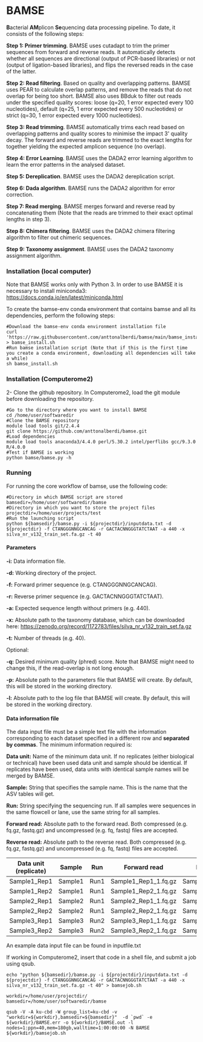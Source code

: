 # BAMSE

**B**acterial **AM**plicon **Se**quencing data processing pipeline. To date, it consists of the following steps:

**Step 1: Primer trimming**. BAMSE uses cutadapt to trim the primer sequences from forward and reverse reads. It automatically detects whether all sequences are directional (output of PCR-based libraries) or not (output of ligation-based libraries), and flips the reversed reads in the case of the latter.

**Step 2: Read filtering**. Based on quality and overlapping patterns. BAMSE uses PEAR to calculate overlap patterns, and remove the reads that do not overlap for being too short. BAMSE also uses BBduk to filter out reads under the specified quality scores: loose (q=20, 1 error expected every 100 nucleotides), default (q=25, 1 error expected every 500 nucleotides) or strict (q=30, 1 error expected every 1000 nucleotides).

**Step 3: Read trimming**. BAMSE automatically trims each read based on overlapping patterns and quality scores to minimise the impact 3' quality decay. The forward and reverse reads are trimmed to the exact lengths for together yielding the expected amplicon sequence (no overlap).

**Step 4: Error Learning**. BAMSE uses the DADA2 error learning algorithm to learn the error patterns in the analysed dataset.

**Step 5: Dereplication**.  BAMSE uses the DADA2 dereplication script.

**Step 6: Dada algorithm**. BAMSE runs the DADA2 algorithm for error correction.

**Step 7: Read merging**. BAMSE merges forward and reverse read by concatenating them (Note that the reads are trimmed to their exact optimal lengths in step 3).

**Step 8: Chimera filtering**. BAMSE uses the DADA2 chimera filtering algorithm to filter out chimeric sequences.

**Step 9: Taxonomy assignment**. BAMSE uses the DADA2 taxonomy assignment algorithm.

### Installation (local computer)
Note that BAMSE works only with Python 3. In order to use BAMSE it is necessary to install miniconda3: https://docs.conda.io/en/latest/miniconda.html

To create the bamse-env conda environment that contains bamse and all its dependencies, perform the following steps:

```shell
#Download the bamse-env conda environment installation file
curl 'https://raw.githubusercontent.com/anttonalberdi/bamse/main/bamse_install.sh' > bamse_install.sh
#Run bamse installation script (Note that if this is the first time you create a conda environment, downloading all dependencies will take a while)
sh bamse_install.sh
```

### Installation (Computerome2)
2- Clone the github repository. In Computerome2, load the git module before downloading the repository.

```shell
#Go to the directory where you want to install BAMSE
cd /home/user/softwaredir
#Clone the BAMSE repository
module load tools git/2.4.4
git clone https://github.com/anttonalberdi/bamse.git
#Load dependencies
module load tools anaconda3/4.4.0 perl/5.30.2 intel/perflibs gcc/9.3.0 R/4.0.0
#Test if BAMSE is working
python bamse/bamse.py -h
```

### Running
For running the core workflow of bamse, use the following code:

```shell
#Directory in which BAMSE script are stored
bamsedir=/home/user/softwaredir/bamse
#Directory in which you want to store the project files
projectdir=/home/user/projects/test
#Run the launching script
python ${bamsedir}/bamse.py -i ${projectdir}/inputdata.txt -d ${projectdir} -f CTANGGGNNGCANCAG -r GACTACNNGGGTATCTAAT -a 440 -x silva_nr_v132_train_set.fa.gz -t 40
```
#### Parameters

**-i:** Data information file.

**-d:** Working directory of the project.

**-f:** Forward primer sequence (e.g. CTANGGGNNGCANCAG).

**-r:** Reverse primer sequence (e.g. GACTACNNGGGTATCTAAT).

**-a:** Expected sequence length without primers (e.g. 440).

**-x:** Absolute path to the taxonomy database, which can be downloaded here: https://zenodo.org/record/1172783/files/silva_nr_v132_train_set.fa.gz

**-t:** Number of threads (e.g. 40).

Optional:

**-q:** Desired minimum quality (phred) score. Note that BAMSE might need to change this, if the read-overlap is not long enough.

**-p:** Absolute path to the parameters file that BAMSE will create. By default, this will be stored in the working directory.

**-l:** Absolute path to the log file that BAMSE will create. By default, this will be stored in the working directory.

#### Data information file
The data input file must be a simple text file with the information corresponding to each dataset specified in a different row and **separated by commas**. The minimum information required is:

**Data unit:** Name of the minimum data unit. If no replicates (either biological or technical) have been used data unit and sample should be identical. If replicates have been used, data units with identical sample names will be merged by BAMSE.

**Sample:** String that specifies the sample name. This is the name that the ASV tables will get.

**Run:** String specifying the sequencing run. If all samples were sequences in the same flowcell or lane, use the same string for all samples.

**Forward read:** Absolute path to the forward read. Both compressed (e.g. fq.gz, fastq.gz) and uncompressed (e.g. fq, fastq) files are accepted.

**Reverse read:** Absolute path to the reverse read. Both compressed (e.g. fq.gz, fastq.gz) and uncompressed (e.g. fq, fastq) files are accepted.

| Data unit (replicate) | Sample | Run | Forward read | Reverse read |
| ----------- | ----------- | ----------- | ----------- | ----------- |
| Sample1_Rep1 | Sample1 | Run1 | Sample1_Rep1_1.fq.gz | Sample1_Rep1_2.fq.gz |
| Sample1_Rep2 | Sample1 | Run1 | Sample1_Rep2_1.fq.gz | Sample1_Rep2_2.fq.gz |
| Sample2_Rep1 | Sample2 | Run1 | Sample2_Rep1_1.fq.gz | Sample2_Rep1_2.fq.gz |
| Sample2_Rep2 | Sample2 | Run1 | Sample2_Rep2_1.fq.gz | Sample2_Rep2_2.fq.gz |
| Sample3_Rep1 | Sample3 | Run2 | Sample3_Rep1_1.fq.gz | Sample3_Rep1_2.fq.gz |
| Sample3_Rep2 | Sample3 | Run2 | Sample3_Rep2_1.fq.gz | Sample3_Rep2_2.fq.gz |

An example data input file can be found in inputfile.txt

If working in Computerome2, insert that code in a shell file, and submit a job using qsub.

```shell
echo "python ${bamsedir}/bamse.py -i ${projectdir}/inputdata.txt -d ${projectdir} -f CTANGGGNNGCANCAG -r GACTACNNGGGTATCTAAT -a 440 -x silva_nr_v132_train_set.fa.gz -t 40" > bamsejob.sh

workdir=/home/user/projectdir/
bamsedir=/home/user/softwaredir/bamse

qsub -V -A ku-cbd -W group_list=ku-cbd -v "workdir=${workdir},bamsedir=${bamsedir}"  -d `pwd` -e ${workdir}/BAMSE.err -o ${workdir}/BAMSE.out -l nodes=1:ppn=40,mem=180gb,walltime=1:00:00:00 -N BAMSE ${workdir}/bamsejob.sh
```
